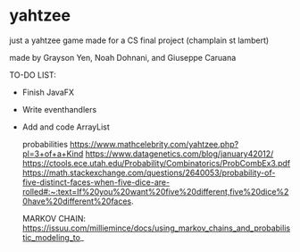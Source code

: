 # yahtzee
just a yahtzee game made for a CS final project (champlain st lambert)

made by Grayson Yen, Noah Dohnani, and Giuseppe Caruana

TO-DO LIST:
- Finish JavaFX
- Write eventhandlers
- Add and code ArrayList<Dice>

  probabilities
  https://www.mathcelebrity.com/yahtzee.php?pl=3+of+a+Kind
  https://www.datagenetics.com/blog/january42012/
  https://ctools.ece.utah.edu/Probability/Combinatorics/ProbCombEx3.pdf
https://math.stackexchange.com/questions/2640053/probability-of-five-distinct-faces-when-five-dice-are-rolled#:~:text=If%20you%20want%20five%20different,five%20dice%20have%20different%20faces.

  
  MARKOV CHAIN:
  https://issuu.com/milliemince/docs/using_markov_chains_and_probabilistic_modeling_to_ 
